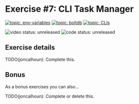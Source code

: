 # Exercise #7: CLI Task Manager

[![topic: env-variables](https://img.shields.io/badge/topic-env%20variables-green.svg?style=flat-square)](https://github.com/search?q=topic%3Aenv-variables+org%3Agophercises&type=Repositories)
[![topic: boltdb](https://img.shields.io/badge/topic-boltdb-green.svg?style=flat-square)](https://github.com/search?q=topic%3Aboltdb+org%3Agophercises&type=Repositories)
[![topic: CLIs](https://img.shields.io/badge/topic-clis-green.svg?style=flat-square)](https://github.com/search?q=topic%3ACLIs+org%3Agophercises&type=Repositories)

![video status: unreleased](https://img.shields.io/badge/video%20status-unreleased-red.svg?style=flat-square)
![code status: unreleased](https://img.shields.io/badge/code%20status-unreleased-red.svg?style=flat-square)

## Exercise details

TODO(joncalhoun): Complete this.

## Bonus

As a bonus exercises you can also...

TODO(joncalhoun): Complete or delete this.
